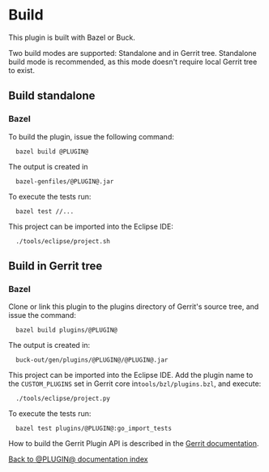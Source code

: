 Build
=====

This plugin is built with Bazel or Buck.

Two build modes are supported: Standalone and in Gerrit tree. Standalone
build mode is recommended, as this mode doesn't require local Gerrit
tree to exist.

Build standalone
----------------

### Bazel

To build the plugin, issue the following command:

```
  bazel build @PLUGIN@
```

The output is created in

```
  bazel-genfiles/@PLUGIN@.jar
```

To execute the tests run:

```
  bazel test //...
```

This project can be imported into the Eclipse IDE:

```
  ./tools/eclipse/project.sh
```

Build in Gerrit tree
--------------------

### Bazel

Clone or link this plugin to the plugins directory of Gerrit's source
tree, and issue the command:

```
  bazel build plugins/@PLUGIN@
```

The output is created in:

```
  buck-out/gen/plugins/@PLUGIN@/@PLUGIN@.jar
```

This project can be imported into the Eclipse IDE.
Add the plugin name to the `CUSTOM_PLUGINS` set in
Gerrit core in`tools/bzl/plugins.bzl`, and execute:

```
  ./tools/eclipse/project.py
```

To execute the tests run:

```
  bazel test plugins/@PLUGIN@:go_import_tests
```

How to build the Gerrit Plugin API is described in the [Gerrit
documentation](../../../Documentation/dev-bazel.html#_extension_and_plugin_api_jar_files).

[Back to @PLUGIN@ documentation index][index]

[index]: index.html
